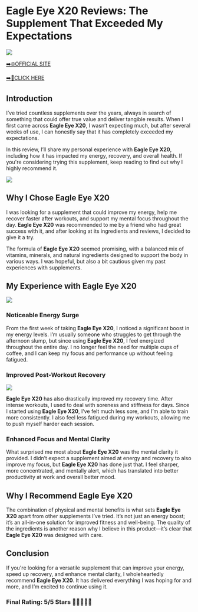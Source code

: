 # **Eagle Eye X20 Reviews**: The Supplement That Exceeded My Expectations

[![](https://static.vecteezy.com/system/resources/thumbnails/019/896/014/small/buy-now-gradient-button-with-cart-symbol-buy-now-illustration-png.png)](https://edetoop.top/lander/sugarpreland-1/eagleeyex20.html) 

[➡️🌐OFFICIAL SITE](https://edetoop.top/lander/sugarpreland-1/eagleeyex20.html) 

[➡️🔗CLICK HERE](https://edetoop.top/lander/sugarpreland-1/eagleeyex20.html) 


## Introduction

I’ve tried countless supplements over the years, always in search of something that could offer true value and deliver tangible results. When I first came across **Eagle Eye X20**, I wasn’t expecting much, but after several weeks of use, I can honestly say that it has completely exceeded my expectations.

In this review, I’ll share my personal experience with **Eagle Eye X20**, including how it has impacted my energy, recovery, and overall health. If you're considering trying this supplement, keep reading to find out why I highly recommend it.

[![](https://wallpapers.com/images/hd/red-order-now-button-udg4jcj4arvn8b0n-2.png)](https://edetoop.top/lander/sugarpreland-1/eagleeyex20.html)  

## Why I Chose **Eagle Eye X20**

I was looking for a supplement that could improve my energy, help me recover faster after workouts, and support my mental focus throughout the day. **Eagle Eye X20** was recommended to me by a friend who had great success with it, and after looking at its ingredients and reviews, I decided to give it a try.

The formula of **Eagle Eye X20** seemed promising, with a balanced mix of vitamins, minerals, and natural ingredients designed to support the body in various ways. I was hopeful, but also a bit cautious given my past experiences with supplements.

## My Experience with **Eagle Eye X20**

[![](https://static.vecteezy.com/system/resources/thumbnails/019/896/014/small/buy-now-gradient-button-with-cart-symbol-buy-now-illustration-png.png)](https://edetoop.top/lander/sugarpreland-1/eagleeyex20.html)

### Noticeable Energy Surge

From the first week of taking **Eagle Eye X20**, I noticed a significant boost in my energy levels. I’m usually someone who struggles to get through the afternoon slump, but since using **Eagle Eye X20**, I feel energized throughout the entire day. I no longer feel the need for multiple cups of coffee, and I can keep my focus and performance up without feeling fatigued.

### Improved Post-Workout Recovery

[![](https://wallpapers.com/images/hd/red-order-now-button-udg4jcj4arvn8b0n-2.png)](https://edetoop.top/lander/sugarpreland-1/eagleeyex20.html)  

**Eagle Eye X20** has also drastically improved my recovery time. After intense workouts, I used to deal with soreness and stiffness for days. Since I started using **Eagle Eye X20**, I’ve felt much less sore, and I’m able to train more consistently. I also feel less fatigued during my workouts, allowing me to push myself harder each session.

### Enhanced Focus and Mental Clarity

What surprised me most about **Eagle Eye X20** was the mental clarity it provided. I didn’t expect a supplement aimed at energy and recovery to also improve my focus, but **Eagle Eye X20** has done just that. I feel sharper, more concentrated, and mentally alert, which has translated into better productivity at work and overall better mood.

## Why I Recommend **Eagle Eye X20**

The combination of physical and mental benefits is what sets **Eagle Eye X20** apart from other supplements I’ve tried. It’s not just an energy boost; it’s an all-in-one solution for improved fitness and well-being. The quality of the ingredients is another reason why I believe in this product—it’s clear that **Eagle Eye X20** was designed with care.

## Conclusion

If you're looking for a versatile supplement that can improve your energy, speed up recovery, and enhance mental clarity, I wholeheartedly recommend **Eagle Eye X20**. It has delivered everything I was hoping for and more, and I’m excited to continue using it.

### Final Rating: 5/5 Stars 🌟🌟🌟🌟🌟
